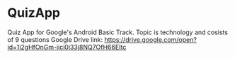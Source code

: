 # QuizApp
Quiz App for Google's Android Basic Track. 
Topic is technology and cosists of 9 questions
Google Drive link: https://drive.google.com/open?id=1i2gHfOnGm-iici0j33j8NQ7OfH66EItc
